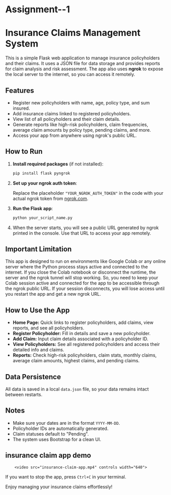 # Assignment--1
# Insurance Claims Management System

This is a simple Flask web application to manage insurance policyholders and their claims. It uses a JSON file for data storage and provides reports for claim analysis and risk assessment. The app also uses **ngrok** to expose the local server to the internet, so you can access it remotely.


## Features

* Register new policyholders with name, age, policy type, and sum insured.
* Add insurance claims linked to registered policyholders.
* View list of all policyholders and their claim details.
* Generate reports like high-risk policyholders, claim frequencies, average claim amounts by policy type, pending claims, and more.
* Access your app from anywhere using ngrok's public URL.


## How to Run

1. **Install required packages** (if not installed):

   ```bash
   pip install flask pyngrok
   ```

2. **Set up your ngrok auth token**:

   Replace the placeholder `"YOUR_NGROK_AUTH_TOKEN"` in the code with your actual ngrok token from [ngrok.com](https://ngrok.com/).

3. **Run the Flask app**:

   ```bash
   python your_script_name.py
   ```

4. When the server starts, you will see a public URL generated by ngrok printed in the console. Use that URL to access your app remotely.

## Important Limitation
This app is designed to run on environments like Google Colab or any online server where the Python process stays active and connected to the internet. If you close the Colab notebook or disconnect the runtime, the server and the ngrok tunnel will stop working.
So, you need to keep your Colab session active and connected for the app to be accessible through the ngrok public URL. If your session disconnects, you will lose access until you restart the app and get a new ngrok URL.

## How to Use the App

* **Home Page:** Quick links to register policyholders, add claims, view reports, and see all policyholders.
* **Register Policyholder:** Fill in details and save a new policyholder.
* **Add Claim:** Input claim details associated with a policyholder ID.
* **View Policyholders:** See all registered policyholders and access their detailed info and claims.
* **Reports:** Check high-risk policyholders, claim stats, monthly claims, average claim amounts, highest claims, and pending claims.



## Data Persistence

All data is saved in a local `data.json` file, so your data remains intact between restarts.



## Notes

* Make sure your dates are in the format `YYYY-MM-DD`.
* Policyholder IDs are automatically generated.
* Claim statuses default to "Pending".
* The system uses Bootstrap for a clean UI.

## insurance claim app demo
        <video src="insurance-claim-app.mp4" controls width="640">
</video>


If you want to stop the app, press `Ctrl+C` in your terminal.

Enjoy managing your insurance claims effortlessly!


